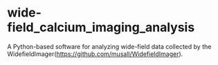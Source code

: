 # wide-field_calcium_imaging_analysis
A Python-based software for analyzing wide-field data collected by the WidefieldImager(https://github.com/musall/WidefieldImager).

